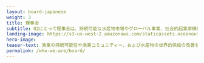 ```yaml
---
layout: board-japanese
weight: 3
title: 理事会
subtitle: O2にとって理事会は、持続可能な水産物市場やグローバル事業、社会的起業家精神、天然資源管理、法制度、東アジア経済、組織の効率化、漁業管理および財務など、それぞれの専門分野の貴重な見識を得られる必要不可欠な存在です。
landing-image: https://s3-us-west-2.amazonaws.com/staticassets.oceanoutcomes.org/rollover+images/our-advisors-hover.jpg
hero-image:
teaser-text: 漁業の持続可能性や漁業コミュニティー、および水産物の世界的供給の改善を目指すO2の取り組みの効果向上に貢献する多様な理事会のメンバーに恵まれています。
permalink: /who-we-are/board/
---
```

